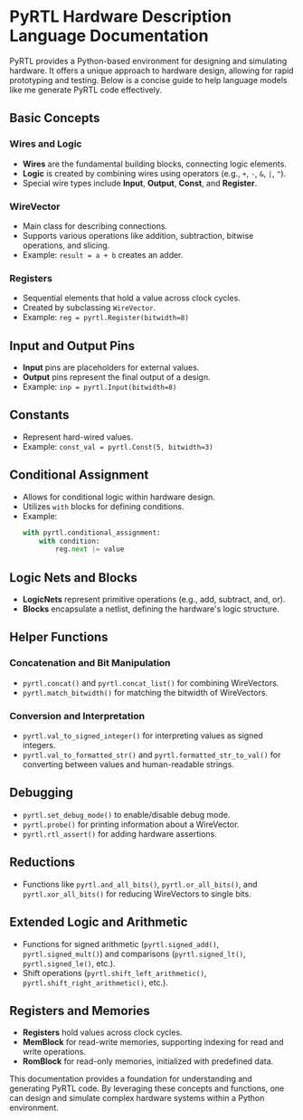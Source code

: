 # PyRTL Hardware Description Language Documentation

PyRTL provides a Python-based environment for designing and simulating hardware. It offers a unique approach to hardware design, allowing for rapid prototyping and testing. Below is a concise guide to help language models like me generate PyRTL code effectively.

## Basic Concepts

### Wires and Logic
- **Wires** are the fundamental building blocks, connecting logic elements.
- **Logic** is created by combining wires using operators (e.g., `+`, `-`, `&`, `|`, `^`).
- Special wire types include **Input**, **Output**, **Const**, and **Register**.

### WireVector
- Main class for describing connections.
- Supports various operations like addition, subtraction, bitwise operations, and slicing.
- Example: `result = a + b` creates an adder.

### Registers
- Sequential elements that hold a value across clock cycles.
- Created by subclassing `WireVector`.
- Example: `reg = pyrtl.Register(bitwidth=8)`

## Input and Output Pins
- **Input** pins are placeholders for external values.
- **Output** pins represent the final output of a design.
- Example: `inp = pyrtl.Input(bitwidth=8)`

## Constants
- Represent hard-wired values.
- Example: `const_val = pyrtl.Const(5, bitwidth=3)`

## Conditional Assignment
- Allows for conditional logic within hardware design.
- Utilizes `with` blocks for defining conditions.
- Example:
  ```python
  with pyrtl.conditional_assignment:
      with condition:
          reg.next |= value
  ```

## Logic Nets and Blocks
- **LogicNets** represent primitive operations (e.g., add, subtract, and, or).
- **Blocks** encapsulate a netlist, defining the hardware's logic structure.

## Helper Functions

### Concatenation and Bit Manipulation
- `pyrtl.concat()` and `pyrtl.concat_list()` for combining WireVectors.
- `pyrtl.match_bitwidth()` for matching the bitwidth of WireVectors.

### Conversion and Interpretation
- `pyrtl.val_to_signed_integer()` for interpreting values as signed integers.
- `pyrtl.val_to_formatted_str()` and `pyrtl.formatted_str_to_val()` for converting between values and human-readable strings.

## Debugging
- `pyrtl.set_debug_mode()` to enable/disable debug mode.
- `pyrtl.probe()` for printing information about a WireVector.
- `pyrtl.rtl_assert()` for adding hardware assertions.

## Reductions
- Functions like `pyrtl.and_all_bits()`, `pyrtl.or_all_bits()`, and `pyrtl.xor_all_bits()` for reducing WireVectors to single bits.

## Extended Logic and Arithmetic
- Functions for signed arithmetic (`pyrtl.signed_add()`, `pyrtl.signed_mult()`) and comparisons (`pyrtl.signed_lt()`, `pyrtl.signed_le()`, etc.).
- Shift operations (`pyrtl.shift_left_arithmetic()`, `pyrtl.shift_right_arithmetic()`, etc.).

## Registers and Memories
- **Registers** hold values across clock cycles.
- **MemBlock** for read-write memories, supporting indexing for read and write operations.
- **RomBlock** for read-only memories, initialized with predefined data.

This documentation provides a foundation for understanding and generating PyRTL code. By leveraging these concepts and functions, one can design and simulate complex hardware systems within a Python environment.

